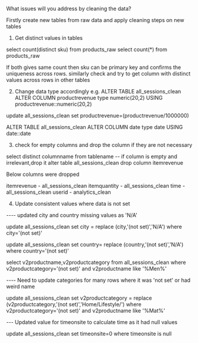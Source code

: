 What issues will you address by cleaning the data?

Firstly create new tables from raw data and apply cleaning steps on new tables

1. Get distinct values in tables
   
select count(distinct sku) from products_raw
select count(*) from products_raw

If both gives same count then sku can be primary key and confirms the uniqueness across rows.
similarly check and try to get column with distinct values across rows in other tables

2. Change data type accordingly
e.g. 
ALTER TABLE all_sessions_clean
ALTER COLUMN productrevenue type numeric(20,2)
USING productrevenue::numeric(20,2)

update all_sessions_clean set productrevenue=(productrevenue/1000000)

ALTER TABLE all_sessions_clean
ALTER COLUMN date type date
USING date::date

3. check for empty columns and drop the column if they are not necessary
   
select distinct columnname from tablename -- if column is empty and irrelevant,drop it
alter table all_sessions_clean drop column itemrevenue

Below columns were dropped

itemrevenue - all_sessions_clean
itemquantity - all_sessions_clean
time - all_sessions_clean
userid - analytics_clean

4. Update consistent values where data is not set
   
---- updated city and country missing values as 'N/A'

update all_sessions_clean set city = replace (city,'(not set)','N/A') 
where city='(not set)'

update all_sessions_clean set country= replace (country,'(not set)','N/A')
where country='(not set)'


select v2productname,v2productcategory from all_sessions_clean 
where v2productcategory='(not set)' and v2productname like '%Men%' 

  ---- Need to update categories for many rows where it was 'not set' or had weird name
  
update all_sessions_clean set v2productcategory = replace (v2productcategory,'(not set)','Home/Lifestyle/')
where v2productcategory='(not set)' and v2productname like '%Mat%'

--- Updated value for timeonsite to calculate time as it had null values

update all_sessions_clean set timeonsite=0 where timeonsite is null


